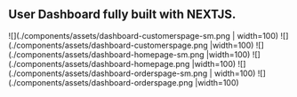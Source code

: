 ## User Dashboard fully built with NEXTJS.

![](./components/assets/dashboard-customerspage-sm.png | width=100)
![](./components/assets/dashboard-customerspage.png |width=100)
![](./components/assets/dashboard-homepage-sm.png |width=100)
![](./components/assets/dashboard-homepage.png |width=100)
![](./components/assets/dashboard-orderspage-sm.png | width=100)
![](./components/assets/dashboard-orderspage.png |width=100)
